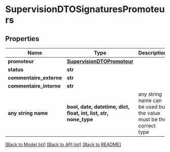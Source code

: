 # SupervisionDTOSignaturesPromoteurs


## Properties
Name | Type | Description | Notes
------------ | ------------- | ------------- | -------------
**promoteur** | [**SupervisionDTOPromoteur**](SupervisionDTOPromoteur.md) |  | 
**status** | **str** |  | 
**commentaire_externe** | **str** |  | [optional] 
**commentaire_interne** | **str** |  | [optional] 
**any string name** | **bool, date, datetime, dict, float, int, list, str, none_type** | any string name can be used but the value must be the correct type | [optional]

[[Back to Model list]](../README.md#documentation-for-models) [[Back to API list]](../README.md#documentation-for-api-endpoints) [[Back to README]](../README.md)


